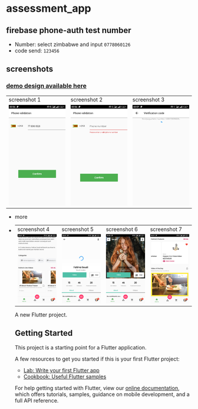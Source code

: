 # assessment_app

## firebase phone-auth test number 
- Number: select zimbabwe and input `0778060126`
- code send: `123456`
  
## screenshots
### [demo design available here](demo/)
<table>
   <tr>
      <td> screenshot 1</td>
      <td> screenshot 2</td>
      <td> screenshot 3</td>
   </tr>
   <tr>
      <td><img src="screenshots/phone_input.png"</td>
      <td><img src="screenshots/phone_error.png"</td>
      <td><img src="screenshots/phone_load.png"</td>
   </tr>
</table>

- more
- <table>
   <tr>
      <td> screenshot 4</td>
      <td> screenshot 5</td>
      <td> screenshot 6</td>
      <td> screenshot 7</td>
   </tr>
   <tr>
      <td><img src="screenshots/home1.png"</td>
      <td><img src="screenshots/home_load.png"</td>
      <td><img src="screenshots/h.png"</td>
      <td><img src="screenshots/home_2.png"</td>
   </tr>
</table>

A new Flutter project.

## Getting Started

This project is a starting point for a Flutter application.

A few resources to get you started if this is your first Flutter project:

- [Lab: Write your first Flutter app](https://flutter.dev/docs/get-started/codelab)
- [Cookbook: Useful Flutter samples](https://flutter.dev/docs/cookbook)

For help getting started with Flutter, view our
[online documentation](https://flutter.dev/docs), which offers tutorials,
samples, guidance on mobile development, and a full API reference.
